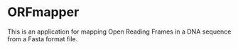 # ORFmapper

This is an application for mapping Open Reading Frames in a DNA sequence from a Fasta format file.